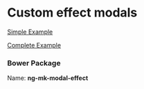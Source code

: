 # Custom effect modals

[Simple Example](http://malikid.github.io/ng-mk-modal-effect/example/simpleExample.html)  

[Complete Example](http://malikid.github.io/ng-mk-modal-effect/example/)  

### Bower Package

Name: **ng-mk-modal-effect**  
